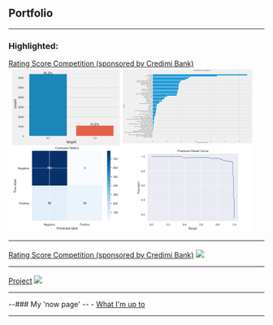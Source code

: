 ## Portfolio

---

### Highlighted: 

[Rating Score Competition (sponsored by Credimi Bank)](/sample_page_2)
<img src="images/Rating_Score.png?raw=true" style="margin-top: 3px"/>

---
[Rating Score Competition (sponsored by Credimi Bank)](/sample_page)
<img src="images/dummy_thumbnail.jpg?raw=true" style="margin-top: 3px"/>

---
[Project](/sample_page)
<img src="images/dummy_thumbnail.jpg?raw=true" style="margin-top: 3px"/>

---

--### My 'now page'
-- - [What I'm up to](/now_page)


---
